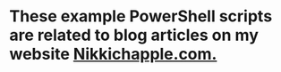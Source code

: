 # These example PowerShell scripts are related to blog articles on my website [Nikkichapple.com.](https://nikkichapple.com/)
